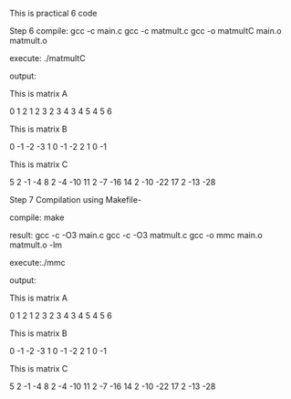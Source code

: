 This is practical 6 code

Step 6 compile:
gcc -c main.c
gcc -c matmult.c
gcc -o matmultC main.o matmult.o

execute:
./matmultC

output:

This is matrix A

   0   1   2
   1   2   3
   2   3   4
   3   4   5
   4   5   6

 This is matrix B

   0  -1  -2  -3
   1   0  -1  -2
   2   1   0  -1

 This is matrix C

   5   2  -1  -4
   8   2  -4 -10
  11   2  -7 -16
  14   2 -10 -22
  17   2 -13 -28

Step 7 Compilation using Makefile-

compile:
 make

result:
gcc  -c -O3 main.c
gcc  -c -O3 matmult.c
gcc  -o mmc main.o matmult.o -lm

execute:./mmc

output:

This is matrix A

   0   1   2
   1   2   3
   2   3   4
   3   4   5
   4   5   6

 This is matrix B

   0  -1  -2  -3
   1   0  -1  -2
   2   1   0  -1

 This is matrix C

   5   2  -1  -4
   8   2  -4 -10
  11   2  -7 -16
  14   2 -10 -22
  17   2 -13 -28
